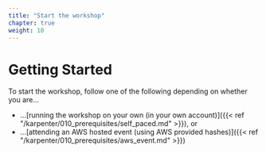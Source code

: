```yaml
---
title: "Start the workshop"
chapter: true
weight: 10
---
```


# Getting Started
To start the workshop, follow one of the following depending on whether you are...

* ...[running the workshop on your own (in your own account)]({{< ref "/karpenter/010_prerequisites/self_paced.md" >}}), or
* ...[attending an AWS hosted event (using AWS provided hashes)]({{< ref "/karpenter/010_prerequisites/aws_event.md" >}})
